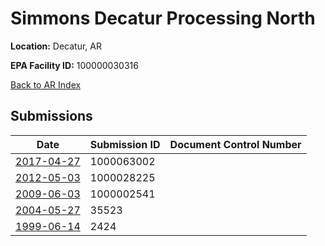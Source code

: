 # Simmons Decatur Processing North

**Location:** Decatur, AR

**EPA Facility ID:** 100000030316

[Back to AR Index](../../index.md)

## Submissions

| Date | Submission ID | Document Control Number |
|------|--------------|-------------------------|
| [2017-04-27](submissions/1000063002.md) | 1000063002 |  |
| [2012-05-03](submissions/1000028225.md) | 1000028225 |  |
| [2009-06-03](submissions/1000002541.md) | 1000002541 |  |
| [2004-05-27](submissions/35523.md) | 35523 |  |
| [1999-06-14](submissions/2424.md) | 2424 |  |
